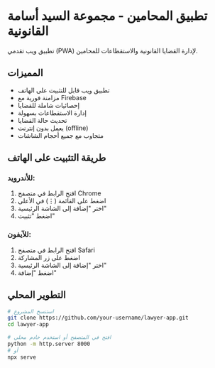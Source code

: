 # تطبيق المحامين - مجموعة السيد أسامة القانونية

تطبيق ويب تقدمي (PWA) لإدارة القضايا القانونية والاستقطاعات للمحامين.

## المميزات

- تطبيق ويب قابل للتثبيت على الهاتف
- مزامنة فورية مع Firebase
- إحصائيات شاملة للقضايا
- إدارة الاستقطاعات بسهولة
- تحديث حالة القضايا
- يعمل بدون إنترنت (offline)
- متجاوب مع جميع أحجام الشاشات

## طريقة التثبيت على الهاتف

### للأندرويد:
1. افتح الرابط في متصفح Chrome
2. اضغط على القائمة (⋮) في الأعلى
3. اختر "إضافة إلى الشاشة الرئيسية"
4. اضغط "تثبيت"

### للآيفون:
1. افتح الرابط في متصفح Safari
2. اضغط على زر المشاركة
3. اختر "إضافة إلى الشاشة الرئيسية"
4. اضغط "إضافة"

## التطوير المحلي
```bash
# استنسخ المشروع
git clone https://github.com/your-username/lawyer-app.git
cd lawyer-app

# افتح في المتصفح أو استخدم خادم محلي
python -m http.server 8000
# أو
npx serve
